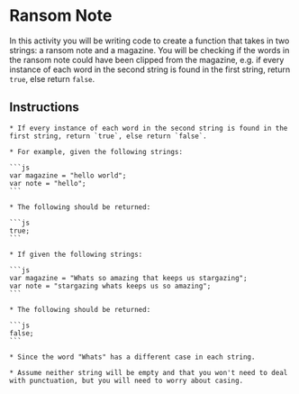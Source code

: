 # Ransom Note

In this activity you will be writing code to create a function that takes in two strings: a ransom note and a magazine. You will be checking if the words in the ransom note could have been clipped from the magazine, e.g. if every instance of each word in the second string is found in the first string, return `true`, else return `false`.

## Instructions

    * If every instance of each word in the second string is found in the first string, return `true`, else return `false`.

    * For example, given the following strings:

    ```js
    var magazine = "hello world";
    var note = "hello";
    ```

    * The following should be returned:

    ```js
    true;
    ```

    * If given the following strings:

    ```js
    var magazine = "Whats so amazing that keeps us stargazing";
    var note = "stargazing whats keeps us so amazing";
    ```

    * The following should be returned:

    ```js
    false;
    ```

    * Since the word "Whats" has a different case in each string.

    * Assume neither string will be empty and that you won't need to deal with punctuation, but you will need to worry about casing.
